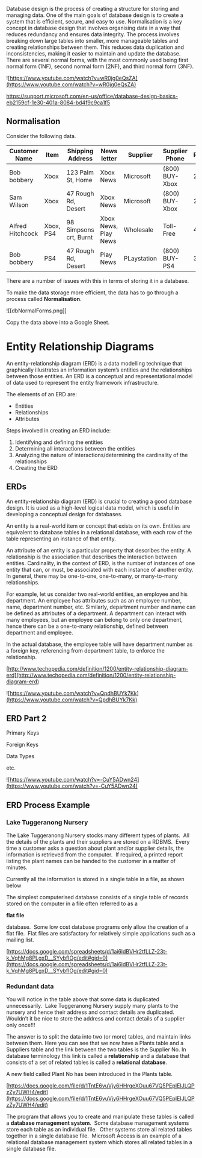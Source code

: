 Database design is the process of creating a structure for storing and managing data. One of the main goals of database design is to create a system that is efficient, secure, and easy to use. Normalisation is a key concept in database design that involves organising data in a way that reduces redundancy and ensures data integrity. The process involves breaking down large tables into smaller, more manageable tables and creating relationships between them. This reduces data duplication and inconsistencies, making it easier to maintain and update the database. There are several normal forms, with the most commonly used being first normal form (1NF), second normal form (2NF), and third normal form (3NF).

![https://www.youtube.com/watch?v=wR0jg0eQsZA](https://www.youtube.com/watch?v=wR0jg0eQsZA)

https://support.microsoft.com/en-us/office/database-design-basics-eb2159cf-1e30-401a-8084-bd4f9c9ca1f5

## Normalisation

Consider the following data.

|Customer Name|Item|Shipping Address|News letter|Supplier|Supplier Phone|Price|
|---|---|---|---|---|---|---|
|Bob bobbery|Xbox|123 Palm St, Home|Xbox News|Microsoft|(800) BUY-Xbox|250|
|Sam Wilson|Xbox|47 Rough Rd, Desert|Xbox News|Microsoft|(800) BUY-Xbox|250|
|Alfred Hitchcock|Xbox, PS4|98 Simpsons crt, Burnt|Xbox News, Play News|Wholesale|Toll-Free|450|
|Bob bobbery|PS4|47 Rough Rd, Desert|Play News|PLaystation|(800) BUY-PS4|300|

There are a number of issues with this in terms of storing it in a database.

To make the data storage more efficient, the data has to go through a process called **Normalisation**.

![[dbNormalForms.png]]

Copy the data above into a Google Sheet.

# Entity Relationship Diagrams
An entity-relationship diagram (ERD) is a data modelling technique that graphically illustrates an information system’s entities and the relationships between those entities. An ERD is a conceptual and representational model of data used to represent the entity framework infrastructure.

The elements of an ERD are:

- Entities
- Relationships
- Attributes

Steps involved in creating an ERD include:

1. Identifying and defining the entities
2. Determining all interactions between the entities
3. Analyzing the nature of interactions/determining the cardinality of the relationships
4. Creating the ERD

## ERDs

An entity-relationship diagram (ERD) is crucial to creating a good database design. It is used as a high-level logical data model, which is useful in developing a conceptual design for databases.

An entity is a real-world item or concept that exists on its own. Entities are equivalent to database tables in a relational database, with each row of the table representing an instance of that entity.

An attribute of an entity is a particular property that describes the entity. A relationship is the association that describes the interaction between entities. Cardinality, in the context of ERD, is the number of instances of one entity that can, or must, be associated with each instance of another entity. In general, there may be one-to-one, one-to-many, or many-to-many relationships.

For example, let us consider two real-world entities, an employee and his department. An employee has attributes such as an employee number, name, department number, etc. Similarly, department number and name can be defined as attributes of a department. A department can interact with many employees, but an employee can belong to only one department, hence there can be a one-to-many relationship, defined between department and employee.

In the actual database, the employee table will have department number as a foreign key, referencing from department table, to enforce the relationship.

[http://www.techopedia.com/definition/1200/entity-relationship-diagram-erd](http://www.techopedia.com/definition/1200/entity-relationship-diagram-erd)

![https://www.youtube.com/watch?v=QpdhBUYk7Kk](https://www.youtube.com/watch?v=QpdhBUYk7Kk)

## ERD **Part 2**

Primary Keys

Foreign Keys

Data Types

etc.

![https://www.youtube.com/watch?v=-CuY5ADwn24](https://www.youtube.com/watch?v=-CuY5ADwn24)

## **ERD Process Example**

### Lake Tuggeranong Nursery

The Lake Tuggeranong Nursery stocks many different types of plants.  All the details of the plants and their suppliers are stored on a RDBMS.  Every time a customer asks a question about plant and/or supplier details, the information is retrieved from the computer.  If required, a printed report listing the plant names can be handed to the customer in a matter of minutes.

Currently all the information is stored in a single table in a file, as shown below

The simplest computerised database consists of a single table of records stored on the computer in a file often referred to as a

**flat file**

database.  Some low cost database programs only allow the creation of a flat file.  Flat files are satisfactory for relatively simple applications such as a mailing list.

[https://docs.google.com/spreadsheets/d/1ai6ldBVHr2tfLLZ-23t-k_VqhMg8PLgxD__SYybfIOg/edit#gid=0](https://docs.google.com/spreadsheets/d/1ai6ldBVHr2tfLLZ-23t-k_VqhMg8PLgxD__SYybfIOg/edit#gid=0)

### **Redundant data**

You will notice in the table above that some data is duplicated unnecessarily.  Lake Tuggeranong Nursery supply many plants to the nursery and hence their address and contact details are duplicated.  Wouldn’t it be nice to store the address and contact details of a supplier only once!!!

The answer is to split the data into two (or more) tables, and maintain links between them. Here you can see that we now have a Plants table and a Suppliers table and the link between the two tables is the Supplier No. In database terminology this link is called a **relationship** and a database that consists of a set of related tables is called a **relational database**.

A new field called Plant No has been introduced in the Plants table.

[https://docs.google.com/file/d/1TntE6vuVjy6HHrgeXOuu67VQ5PEpIEIJLQPzZy7UWH4/edit](https://docs.google.com/file/d/1TntE6vuVjy6HHrgeXOuu67VQ5PEpIEIJLQPzZy7UWH4/edit)

The program that allows you to create and manipulate these tables is called a **database management system**.  Some database management systems store each table as an individual file.  Other systems store all related tables together in a single database file.  Microsoft Access is an example of a relational database management system which stores all related tables in a single database file.